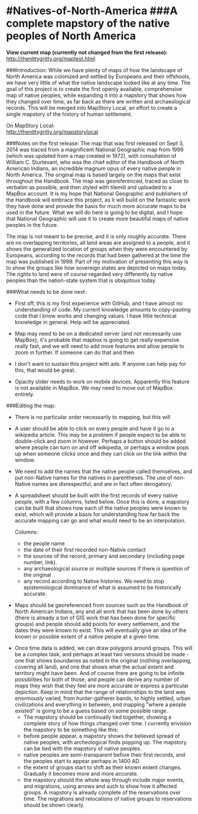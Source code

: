 #Natives-of-North-America
###A complete mapstory of the native peoples of North America
========================
<b>View current map (currently not changed from the first release):</b>
http://thenittygritty.org/maptest.html

###Introduction:
While we have plenty of maps of how the landscape of North America was colonized and settled by Europeans and their offshoots, we have very little of what the native landscape looked like at any time. The goal of this project is to create the first openly available, comprehensive map of native peoples, while expanding it into a mapstory that shows how they changed over time, as far back as there are written and archaeological records. This will be merged into MapStory Local, an effort to create a single mapstory of the history of human settlement.

On MapStory Local:
<br>http://thenittygritty.org/mapstorylocal


###Notes on the first release:
The map that was first released on Sept 3, 2014 was traced from a magnificent National Geographic map from 1999 (which was updated from a map created in 1972), with consultation of William C. Sturtevant, who was the chief editor of the Handbook of North American Indians, an incredible magnum opus of every native people in North America. The original map is based largely on the maps that exist throughout the Handbook. The map was georeferenced, traced as close to verbatim as possible, and then styled with tilemill and uploaded to a MapBox account. It is my hope that National Geographic and publishers of the Handbook will embrace this project, as it will build on the fantastic work they have done and provide the basis for much more accurate maps to be used in the future. What we will do here is going to be digital, and I hope that National Geographic will use it to create more beautiful maps of native peoples in the future.

The map is not meant to be precise, and it is only roughly accurate. There are no overlapping territories, all land areas are assigned to a people, and it shows the generalized location of groups when they were encountered by Europeans, according to the records that had been gathered at the time the map was published in 1999. Part of my motivation of presenting this way is to show the groups like how sovereign states are depicted on maps today. The rights to land were of course regarded very differently by native peoples than the nation-state system that is ubiquitous today.

###What needs to be done next:
* First off, this is my first experience with GitHub, and I have almost no understanding of code. My current knowledge amounts to copy-pasting code that I know works and changing values. I have little technical knowledge in general. Help will be appreciated.

* Map may need to be on a dedicated server (and not necessarily use MapBox); it's probable that mapbox is going to get really expensive really fast, and we will need to add more features and allow people to zoom in further. If someone can do that and then 
* I don't want to sustain this project with ads. If anyone can help pay for this, that would be great.

* Opacity slider needs to work on mobile devices. Apparently this feature is not available in MapBox. We may need to move out of MapBox entirely. 

###Editing the map:
* There is no particular order necessarily to mapping, but this will 

* A user should be able to click on every people and have it go to a wikipedia article. This may be a problem if people expect to be able to double-click and zoom in however. Perhaps a button should be added where people can turn on and off wikipedia, or perhaps a window pops up when someone clicks once and they can click on the link within the window.

* We need to add the names that the native people called themselves, and put non-Native names for the natives in parentheses. The use of non-Native names are disrespectful, and are in fact often derogatory.

* A spreadsheet should be built with the first records of every native people, with a few columns, listed below. Once this is done, a mapstory can be built that shows how each of the native peoples were known to exist, which will provide a basis for understanding how far back the accurate mapping can go and what would need to be an interpolation.

  Columns:
  * the people name
  * the date of their first recorded non-Native contact
  * the sources of the record, primary and secondary (including page number, link).
  * any archaeological source or multiple sources if there is question of the original
  * any record according to Native histories. We need to stop epistemological dominance of what is assumed to be historically accurate.

- Maps should be georeferenced from sources such as the Handbook of North American Indians, any and all work that has been done by others (there is already a ton of GIS work that has been done for specific groups) and people should add points for every settlement, and the dates they were known to exist. This will eventually give an idea of the known or possible extent of a native people at a given time.

* Once time data is added, we can draw polygons around groups. This will be a complex task, and perhaps at least two versions should be made - one that shows boundaries as noted in the original (nothing overlapping, covering all land), and one that shows what the actual extent and territory might have been. And of course there are going to be infinite possiblities for both of those, and people can derive any number of maps they wish that they feel are more accurate or express a particular depiction. Keep in mind that the range of relationships to the land was enormously varied, from hunter-gatherer bands, to highly settled, urban civilizations and everything in between, and mapping "where a people existed" is going to be a guess based on some possible range.
  * The mapstory should be continually tied together, showing a complete story of how things changed over time. I currently envision the mapstory to be something like this:
  * before people appear, a mapstory shows the believed spread of native peoples, with archeological finds popping up. The mapstory can be tied with the mapstory of native peoples.
  * native peoples are semi-transparent before their first records, and the peoples start to appear perhaps in 1400 AD.
  * the extent of groups start to shift as their known extent changes. Gradually it becomes more and more accurate.
  * the mapstory should the whole way through include major events, and migrations, using arrows and such to show how it affected groups. A mapstory is already complete of the reservations over time. The migrations and relocations of native groups to reservations should be shown clearly.


